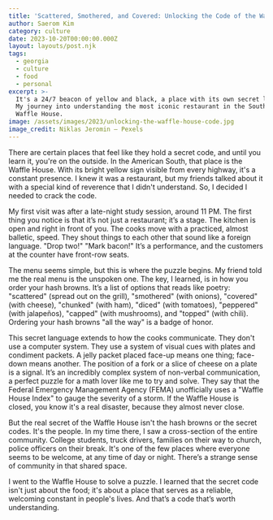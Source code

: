 ```yaml
---
title: 'Scattered, Smothered, and Covered: Unlocking the Code of the Waffle House'
author: Saerom Kim
category: culture
date: 2023-10-20T00:00:00.000Z
layout: layouts/post.njk
tags:
  - georgia
  - culture
  - food
  - personal
excerpt: >-
  It's a 24/7 beacon of yellow and black, a place with its own secret language.
  My journey into understanding the most iconic restaurant in the South: the
  Waffle House.
image: /assets/images/2023/unlocking-the-waffle-house-code.jpg
image_credit: Niklas Jeromin — Pexels
---
```


There are certain places that feel like they hold a secret code, and until you learn it, you're on the outside. In the American South, that place is the Waffle House. With its bright yellow sign visible from every highway, it's a constant presence. I knew it was a restaurant, but my friends talked about it with a special kind of reverence that I didn't understand. So, I decided I needed to crack the code.

My first visit was after a late-night study session, around 11 PM. The first thing you notice is that it’s not just a restaurant; it’s a stage. The kitchen is open and right in front of you. The cooks move with a practiced, almost balletic, speed. They shout things to each other that sound like a foreign language. "Drop two!" "Mark bacon!" It’s a performance, and the customers at the counter have front-row seats.

The menu seems simple, but this is where the puzzle begins. My friend told me the real menu is the unspoken one. The key, I learned, is in how you order your hash browns. It’s a list of options that reads like poetry: "scattered" (spread out on the grill), "smothered" (with onions), "covered" (with cheese), "chunked" (with ham), "diced" (with tomatoes), "peppered" (with jalapeños), "capped" (with mushrooms), and "topped" (with chili). Ordering your hash browns "all the way" is a badge of honor.

This secret language extends to how the cooks communicate. They don't use a computer system. They use a system of visual cues with plates and condiment packets. A jelly packet placed face-up means one thing; face-down means another. The position of a fork or a slice of cheese on a plate is a signal. It’s an incredibly complex system of non-verbal communication, a perfect puzzle for a math lover like me to try and solve. They say that the Federal Emergency Management Agency (FEMA) unofficially uses a "Waffle House Index" to gauge the severity of a storm. If the Waffle House is closed, you know it's a real disaster, because they almost never close.

But the real secret of the Waffle House isn't the hash browns or the secret codes. It's the people. In my time there, I saw a cross-section of the entire community. College students, truck drivers, families on their way to church, police officers on their break. It's one of the few places where everyone seems to be welcome, at any time of day or night. There’s a strange sense of community in that shared space.

I went to the Waffle House to solve a puzzle. I learned that the secret code isn't just about the food; it's about a place that serves as a reliable, welcoming constant in people's lives. And that’s a code that’s worth understanding.
